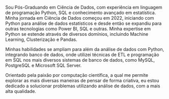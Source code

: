 Sou Pós-Graduando em Ciência de Dados, com experiência em linguagem de programação Python, SQL e conhecimento avançado em estatística. Minha jornada em Ciência de Dados começou em 2022, iniciando com Python para análise de dados estatísticos e desde então se expandiu para outras tecnologias como Power BI, SQL e outras. Minha expertise em Python se estende através de diversos domínios, incluindo  Machine Learning, Clusterização e Pandas. 

Minhas habilidades se ampliam para além da análise de dados com Python, integrando  banco de dados, onde utilizei técnicas de ETL e programação em SQL nos mais diversos sistemas de banco de dados, como MySQL, PostgreSQL e Microsoft SQL Server.

Orientado pela paixão por computação científica, a qual me permite explorar as mais diversas maneiras de pensar de forma criativa, eu estou dedicado a solucionar problemas utilizando análise de dados, com a mais alta qualidade.
